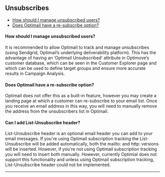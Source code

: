 ## Unsubscribes
<a id="Unsubscribes"></a>
   - [How should I manage unsubscribed users?](#man-unsub)
   - [Does Optimail have a re-subscribe option?](#resub)
   
   
#### <a id="man-unsub"></a>How should I manage unsubscribed users?
It is recommended to allow Optimail to track and manage unsubscribes (using Sendgrid, Optimail’s underlying deliverability platform). This has the advantage of having an ‘Optimail Unsubscribed’ attribute in Optimove’s customer database, which can be seen in the Customer Explorer page and which can be used to define target groups and ensure more accurate results in Campaign Analysis.


#### <a id="resub"></a>Does Optimail have a re-subscribe option?
Optimail does not offer this as a built-in feature, however you may create a landing page at which a customer can re-subscribe to your email list. Once you receive an email address in this way, you will need to manually remove the address from the unsubscribers list in Optimail.

#### <a id="resub"></a>Can I add List-Unsubscribe header?
List-Unsubscribe header is an optional email header you can add to your email messages.
If you're using Optimail subscription tracking the List-Unsubscribe will be added automatically, both the mailto: and http: versions will be inserted. However, if you're not using Optimail subscription tracking you will need to insert both manually. However, currently Optimial does not support this functionality and unless using Optimail subscription tracking, List-Unsubscribe header could not be implemented.
<HR>
